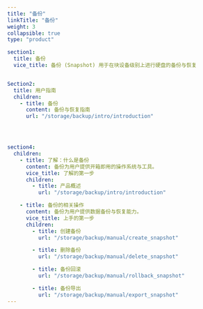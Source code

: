 ```yaml
---
title: "备份"
linkTitle: "备份"
weight: 3
collapsible: true
type: "product"

section1:
  title: 备份
  vice_title: 备份 (Snapshot) 用于在块设备级别上进行硬盘的备份与恢复


Section2:
  title: 用户指南
  children:
    - title: 备份
      content: 备份与恢复指南
      url: "/storage/backup/intro/introduction"




section4:
  children:
    - title: 了解：什么是备份
      content: 备份为用户提供开箱即用的操作系统与工具。
      vice_title: 了解的第一步
      children:
        - title: 产品概述
          url: "/storage/backup/intro/introduction"

    - title: 备份的相关操作
      content: 备份为用户提供数据备份与恢复能力。
      vice_title: 上手的第一步
      children: 
        - title: 创建备份
          url: "/storage/backup/manual/create_snapshot"

        - title: 删除备份
          url: "/storage/backup/manual/delete_snapshot"

        - title: 备份回滚
          url: "/storage/backup/manual/rollback_snapshot"

        - title: 备份导出
          url: "/storage/backup/manual/export_snapshot"
---
```



<!-- type: "product" 这个参数表明这是一个产品index页面 -->
<!-- section1 为产品index页面 主标题 副标题 video  video_img为视频图片  -->
<!-- section2 为产品index页面 第一个大块的用户文档配置  -->
<!-- section3 为产品index页面 第二个大块的开发者文档配置  -->
<!-- section4 为产品index页面 第三个大块的学习路径配置  -->